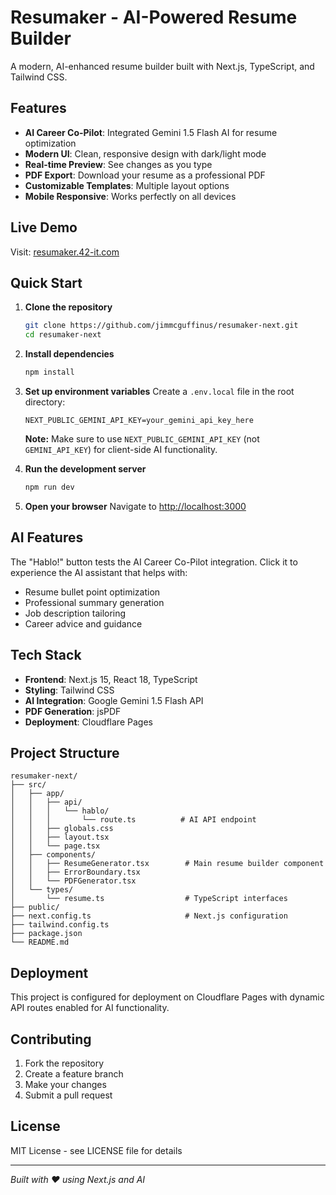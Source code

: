 # Resumaker - AI-Powered Resume Builder

A modern, AI-enhanced resume builder built with Next.js, TypeScript, and Tailwind CSS.

## Features

- **AI Career Co-Pilot**: Integrated Gemini 1.5 Flash AI for resume optimization
- **Modern UI**: Clean, responsive design with dark/light mode
- **Real-time Preview**: See changes as you type
- **PDF Export**: Download your resume as a professional PDF
- **Customizable Templates**: Multiple layout options
- **Mobile Responsive**: Works perfectly on all devices

## Live Demo

Visit: [resumaker.42-it.com](https://resumaker.42-it.com)

## Quick Start

1. **Clone the repository**
   ```bash
   git clone https://github.com/jimmcguffinus/resumaker-next.git
   cd resumaker-next
   ```

2. **Install dependencies**
   ```bash
   npm install
   ```

3. **Set up environment variables**
   Create a `.env.local` file in the root directory:
   ```
   NEXT_PUBLIC_GEMINI_API_KEY=your_gemini_api_key_here
   ```
   
   **Note:** Make sure to use `NEXT_PUBLIC_GEMINI_API_KEY` (not `GEMINI_API_KEY`) for client-side AI functionality.

4. **Run the development server**
   ```bash
   npm run dev
   ```

5. **Open your browser**
   Navigate to [http://localhost:3000](http://localhost:3000)

## AI Features

The "Hablo!" button tests the AI Career Co-Pilot integration. Click it to experience the AI assistant that helps with:
- Resume bullet point optimization
- Professional summary generation
- Job description tailoring
- Career advice and guidance

## Tech Stack

- **Frontend**: Next.js 15, React 18, TypeScript
- **Styling**: Tailwind CSS
- **AI Integration**: Google Gemini 1.5 Flash API
- **PDF Generation**: jsPDF
- **Deployment**: Cloudflare Pages

## Project Structure

```
resumaker-next/
├── src/
│   ├── app/
│   │   ├── api/
│   │   │   └── hablo/
│   │   │       └── route.ts          # AI API endpoint
│   │   ├── globals.css
│   │   ├── layout.tsx
│   │   └── page.tsx
│   ├── components/
│   │   ├── ResumeGenerator.tsx        # Main resume builder component
│   │   ├── ErrorBoundary.tsx
│   │   └── PDFGenerator.tsx
│   └── types/
│       └── resume.ts                  # TypeScript interfaces
├── public/
├── next.config.ts                     # Next.js configuration
├── tailwind.config.ts
├── package.json
└── README.md
```

## Deployment

This project is configured for deployment on Cloudflare Pages with dynamic API routes enabled for AI functionality.

## Contributing

1. Fork the repository
2. Create a feature branch
3. Make your changes
4. Submit a pull request

## License

MIT License - see LICENSE file for details

---

*Built with ❤️ using Next.js and AI*
